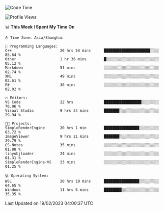 <!--START_SECTION:waka-->
![Code Time](http://img.shields.io/badge/Code%20Time-663%20hrs%208%20mins-blue)

![Profile Views](http://img.shields.io/badge/Profile%20Views-0-blue)

📊 **This Week I Spent My Time On** 

```text
⌚︎ Time Zone: Asia/Shanghai

💬 Programming Languages: 
C++                      26 hrs 54 mins      █████████████████████░░░░   85.64 % 
Other                    1 hr 36 mins        █░░░░░░░░░░░░░░░░░░░░░░░░   05.12 % 
Markdown                 51 mins             ░░░░░░░░░░░░░░░░░░░░░░░░░   02.74 % 
XML                      49 mins             ░░░░░░░░░░░░░░░░░░░░░░░░░   02.61 % 
F#                       38 mins             ░░░░░░░░░░░░░░░░░░░░░░░░░   02.02 % 

🔥 Editors: 
VS Code                  22 hrs              █████████████████░░░░░░░░   70.06 % 
Visual Studio            9 hrs 24 mins       ███████░░░░░░░░░░░░░░░░░░   29.94 % 

🐱‍💻 Projects: 
SimpleRenderEngine       20 hrs 1 min        ████████████████░░░░░░░░░   63.72 % 
ImageViewer              9 hrs 21 mins       ███████░░░░░░░░░░░░░░░░░░   29.79 % 
CS-Notes                 35 mins             ░░░░░░░░░░░░░░░░░░░░░░░░░   01.88 % 
tinyobjloader            24 mins             ░░░░░░░░░░░░░░░░░░░░░░░░░   01.31 % 
SimpleRenderEngine-VS    23 mins             ░░░░░░░░░░░░░░░░░░░░░░░░░   01.25 % 

💻 Operating System: 
WSL                      20 hrs 19 mins      ████████████████░░░░░░░░░   64.65 % 
Windows                  11 hrs 6 mins       ████████░░░░░░░░░░░░░░░░░   35.35 % 

```


 Last Updated on 19/02/2023 04:00:37 UTC
<!--END_SECTION:waka-->